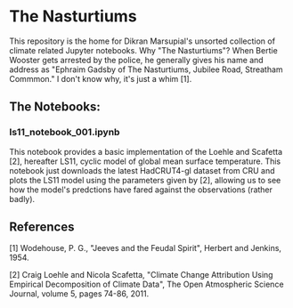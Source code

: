 # The Nasturtiums 

This repository is the home for Dikran Marsupial's unsorted collection of climate related Jupyter notebooks.  Why "The Nasturtiums"?  When Bertie Wooster gets arrested by the police, he generally gives his name and address as "Ephraim Gadsby of The Nasturtiums, Jubilee Road, Streatham Commmon."  I don't know why, it's just a whim [1].

## The Notebooks:

### ls11_notebook_001.ipynb 

This notebook provides a basic implementation of the Loehle and Scafetta [2], hereafter LS11, cyclic model of global mean surface temperature.  This notebook just downloads the latest HadCRUT4-gl dataset from CRU and plots the LS11 model using the parameters given by [2], allowing us to see how the model's predctions have fared against the observations (rather badly).
                            
## References

[1] Wodehouse, P. G., "Jeeves and the Feudal Spirit", Herbert and Jenkins, 1954.

[2] Craig Loehle and Nicola Scafetta, "Climate Change Attribution Using Empirical Decomposition of Climate Data", The Open Atmospheric Science Journal, volume 5, pages 74-86, 2011.
